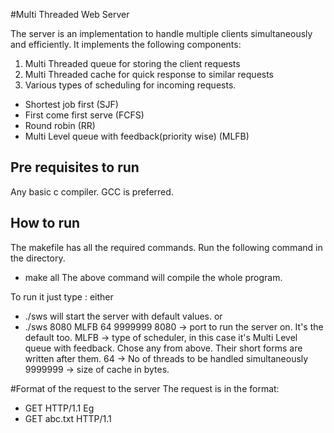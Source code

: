 #Multi Threaded Web Server

The server is an implementation to handle multiple clients simultaneously and efficiently. 
It implements the following components:
1. Multi Threaded queue for storing the client requests
2. Multi Threaded cache for quick response to similar requests
3. Various types of scheduling for incoming requests.
  * Shortest job first (SJF)
  * First come first serve (FCFS)
  * Round robin (RR)
  * Multi Level queue with feedback(priority wise) (MLFB)

## Pre requisites to run
Any basic c compiler. GCC is preferred.

## How to run
The makefile has all the required commands.
Run the following command in the directory.
  * make all
The above command will compile the whole program.

To run it just type :
either 
  * ./sws
will start the server with default values.
or 
  * ./sws 8080 MLFB 64 9999999
8080 -> port to run the server on. It's the default too.
MLFB -> type of scheduler, in this case it's Multi Level queue with feedback. Chose any from above. Their short forms are written after them.
64 -> No of threads to be handled simultaneously
9999999 -> size of cache in bytes.

#Format of the request to the server
The request is in the format: 
  * GET <filename> HTTP/1.1
Eg
  * GET abc.txt HTTP/1.1

